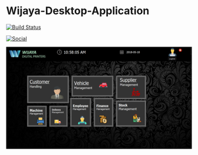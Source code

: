 # Wijaya-Desktop-Application

[![Build Status](https://img.shields.io/badge/Source%20Editor-Visual%20Code-blue.svg)](https://code.visualstudio.com/)

[![Social](https://img.shields.io/twitter/follow/Dear__spider?style=social)](https://twitter.com/intent/follow?screen_name=Dear__spider)

![alt text](https://github.com/devilyouknow/Wijaya-Desktop-Application/blob/master/home.PNG?raw=true)
